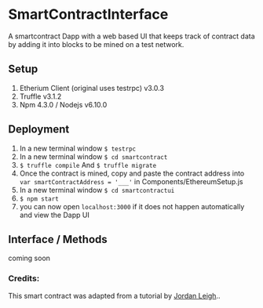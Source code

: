 # SmartContractInterface
A smartcontract Dapp with a web based UI that keeps track of contract data by adding it into blocks to be mined on a test network. 
## Setup
1. Etherium Client (original uses testrpc) v3.0.3
2. Truffle v3.1.2
3. Npm 4.3.0 / Nodejs v6.10.0

## Deployment
1. In a new terminal window `$ testrpc`
2. In a new terminal window `$ cd smartcontract`
3. `$ truffle compile` And `$ truffle migrate`
4. Once the contract is mined, copy and paste the contract address into `var smartContractAddress = '___'` in Components/EthereumSetup.js
5. In a new terminal window `$ cd smartcontractui`
6. `$ npm start`
7. you can now open `localhost:3000` if it does not happen automatically and view the Dapp UI

## Interface / Methods
coming soon

### Credits:
This smart contract was adapted from a tutorial by [Jordan Leigh](https://www.youtube.com/watch?v=3-XPBtAfcqo&list=PLV1JDFUtrXpGvu8QHL9b78WYNSJsYNZsb&index=2)..
